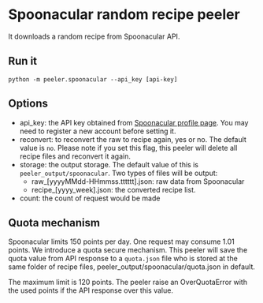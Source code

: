 # Spoonacular random recipe peeler

It downloads a random recipe from Spoonacular API.

## Run it

```shell
python -m peeler.spoonacular --api_key [api-key]
```

## Options

* api_key: the API key obtained from [Spoonacular profile page](https://spoonacular.com/food-api/console#Profile). You may need to register a new account before setting it.
* reconvert: to reconvert the raw to recipe again, yes or no. The default value is `no`. Please note if you set this flag, this peeler will delete all recipe files and reconvert it again.  
* storage: the output storage. The default value of this is `peeler_output/spoonacular`. Two types of files will be output:
  * raw_[yyyyMMdd-HHmmss.tttttt].json: raw data from Spoonacular
  * recipe_[yyyy_week].json: the converted recipe list.
* count: the count of request would be made

## Quota mechanism
Spoonacular limits 150 points per day. One request may consume 1.01 points. We introduce a quota secure mechanism. This
peeler will save the quota value from API response to a `quota.json` file who is stored at the same folder of recipe
files, peeler_output/spoonacular/quota.json in default.

The maximum limit is 120 points. The peeler raise an OverQuotaError with the used points if the API response over this value.
